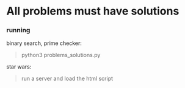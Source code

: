 # All problems must have solutions

### running
binary search, prime checker:
> python3 problems_solutions.py

star wars:
> run a server and load the html script
